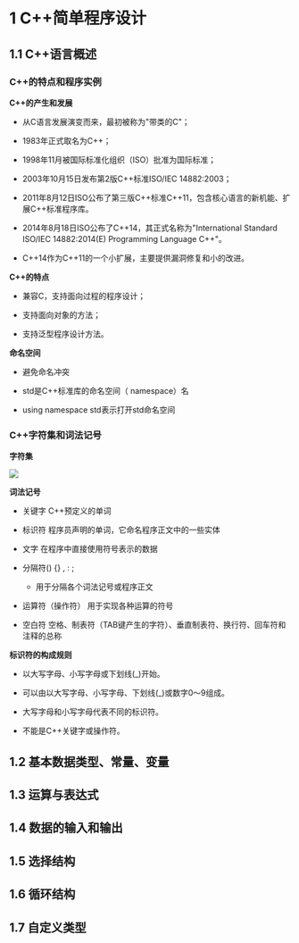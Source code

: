 # 1 C++简单程序设计

## 1.1 C++语言概述 

### C++的特点和程序实例

**C++的产生和发展**

* 从C语言发展演变而来，最初被称为"带类的C"；

* 1983年正式取名为C++；

* 1998年11月被国际标准化组织（ISO）批准为国际标准；

* 2003年10月15日发布第2版C++标准ISO/IEC 14882:2003；

* 2011年8月12日ISO公布了第三版C++标准C++11，包含核心语言的新机能、扩展C++标准程序库。

* 2014年8月18日ISO公布了C++14，其正式名称为"International Standard ISO/IEC 14882:2014(E) Programming Language C++"。

* C++14作为C++11的一个小扩展，主要提供漏洞修复和小的改进。

**C++的特点**

* 兼容C，支持面向过程的程序设计；

* 支持面向对象的方法；

* 支持泛型程序设计方法。

**命名空间**

* 避免命名冲突

* std是C++标准库的命名空间（ namespace）名

* using namespace std表示打开std命名空间

### C++字符集和词法记号

**字符集**

![](http://sc0.ykt.io/ue_i/20200303/1234771740043907072.png)

**词法记号**

* 关键字           C++预定义的单词

* 标识符           程序员声明的单词，它命名程序正文中的一些实体

* 文字   在程序中直接使用符号表示的数据

* 分隔符()   {}   ,    :    ; 

  * 用于分隔各个词法记号或程序正文

* 运算符（操作符）    用于实现各种运算的符号

* 空白符     空格、制表符（TAB键产生的字符）、垂直制表符、换行符、回车符和注释的总称

**标识符的构成规则**

* 以大写字母、小写字母或下划线(_)开始。

* 可以由以大写字母、小写字母、下划线(_)或数字0～9组成。

* 大写字母和小写字母代表不同的标识符。

* 不能是C++关键字或操作符。

## 1.2 基本数据类型、常量、变量


## 1.3 运算与表达式



## 1.4 数据的输入和输出


## 1.5 选择结构


## 1.6 循环结构


## 1.7 自定义类型
